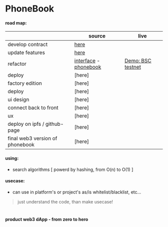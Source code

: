 # PhoneBook

#### road map:

|| source | live |
| ---- | ---- | ---- |
| develop contract | [here](https://github.com/mosi-sol/Solidity101/blob/main/collection-1/01-PhoneBook_ByQuestion.sol) ||
| update features | [here](https://github.com/mosi-sol/Solidity101/blob/main/collection-1/02-PhoneBook_WithAnswer.sol) ||
| refactor | [interface](https://github.com/mosi-sol/Solidity101/blob/main/collection-1/IPhoneBook.sol) - [phonebook](https://github.com/mosi-sol/Solidity101/blob/main/collection-1/03.PhoneBook_Refactor.sol) | [Demo: BSC testnet](https://testnet.bscscan.com/address/0x97de9a26690dcdc0312f04e3be263c157f6c1fb8) |
| deploy | [here] ||
| factory edition | [here] ||
| deploy | [here] ||
| ui design | [here] ||
| connect back to front | [here] ||
| ux | [here] ||
| deploy on ipfs / github-page | [here] ||
| final web3 version of phonebook | [here] ||

#### using:
- search algorithms [ powerd by hashing, from O(n) to O(1) ]

#### usecase:
- can use in platform's or project's as/is whitelist/blacklist, etc...

> just understand the code, than make usecase!

#

**product web3 dApp - from zero to hero**
